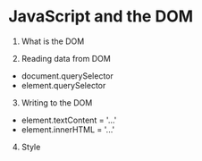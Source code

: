 # JavaScript and the DOM

1. What is the DOM

2. Reading data from DOM
  - document.querySelector
  - element.querySelector

3. Writing to the DOM
  - element.textContent = '...'
  - element.innerHTML = '...'
  
4. Style
